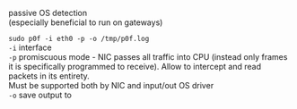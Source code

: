 passive OS detection  
(especially beneficial to run on gateways)  

`sudo p0f -i eth0 -p -o /tmp/p0f.log`  
`-i` interface  
`-p` promiscuous mode - NIC passes all traffic into CPU (instead only frames it is specifically programmed to receive). Allow to intercept and read packets in its entirety.  
Must be supported both by NIC and input/out OS driver  
`-o` save output to  

